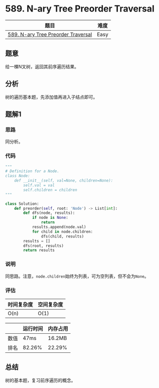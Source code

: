 # 589. N-ary Tree Preorder Traversal

| 题目 | 难度 |
| ---- | ---- |
| [589. N-ary Tree Preorder Traversal](https://leetcode.com/problems/n-ary-tree-preorder-traversal/) | Easy |

## 题意

给一棵N叉树，返回其前序遍历结果。

## 分析

树的遍历基本题，先添加值再进入子结点即可。

## 题解1

### 思路

同分析。

### 代码

```python
"""
# Definition for a Node.
class Node:
    def __init__(self, val=None, children=None):
        self.val = val
        self.children = children
"""

class Solution:
    def preorder(self, root: 'Node') -> List[int]:
        def dfs(node, results):
            if node is None:
                return
            results.append(node.val)
            for child in node.children:
                dfs(child, results)
        results = []
        dfs(root, results)
        return results
```

### 说明

同思路。注意，`node.children`始终为列表，可为空列表，但不会为`None`。

### 评估

| 时间复杂度 | 空间复杂度 |
| ---- | ---- |
| O(n) | O(1) |

| | 运行时间 | 内存占用 |
| ---- | ---- | ---- |
| 数值 | 47ms | 16.2MB |
| 排名 | 82.26% | 22.29% |

## 总结

树的基本题，复习前序遍历的概念。

